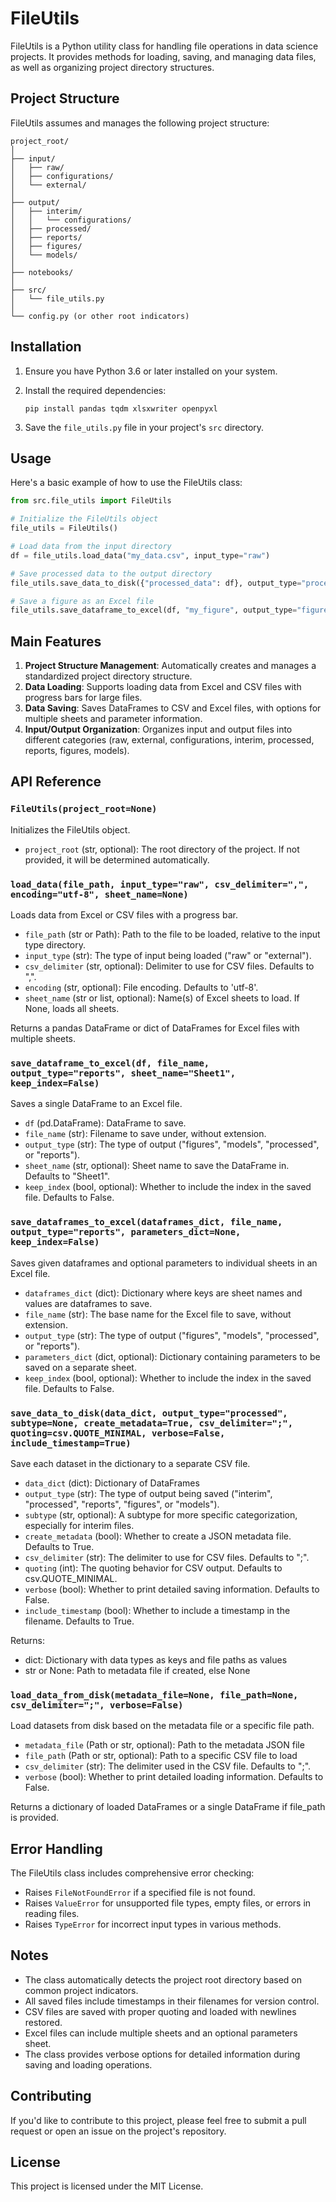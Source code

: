 # FileUtils

FileUtils is a Python utility class for handling file operations in data science projects. It provides methods for loading, saving, and managing data files, as well as organizing project directory structures.

## Project Structure

FileUtils assumes and manages the following project structure:

```
project_root/
│
├── input/
│   ├── raw/
│   ├── configurations/
│   └── external/
│
├── output/
│   ├── interim/
│   │   └── configurations/
│   ├── processed/
│   ├── reports/
│   ├── figures/
│   └── models/
│
├── notebooks/
│
├── src/
│   └── file_utils.py
│
└── config.py (or other root indicators)
```

## Installation

1. Ensure you have Python 3.6 or later installed on your system.

2. Install the required dependencies:

   ```
   pip install pandas tqdm xlsxwriter openpyxl
   ```

3. Save the `file_utils.py` file in your project's `src` directory.

## Usage

Here's a basic example of how to use the FileUtils class:

```python
from src.file_utils import FileUtils

# Initialize the FileUtils object
file_utils = FileUtils()

# Load data from the input directory
df = file_utils.load_data("my_data.csv", input_type="raw")

# Save processed data to the output directory
file_utils.save_data_to_disk({"processed_data": df}, output_type="processed")

# Save a figure as an Excel file
file_utils.save_dataframe_to_excel(df, "my_figure", output_type="figures")
```

## Main Features

1. **Project Structure Management**: Automatically creates and manages a standardized project directory structure.
2. **Data Loading**: Supports loading data from Excel and CSV files with progress bars for large files.
3. **Data Saving**: Saves DataFrames to CSV and Excel files, with options for multiple sheets and parameter information.
4. **Input/Output Organization**: Organizes input and output files into different categories (raw, external, configurations, interim, processed, reports, figures, models).

## API Reference

### `FileUtils(project_root=None)`

Initializes the FileUtils object.

- `project_root` (str, optional): The root directory of the project. If not provided, it will be determined automatically.

### `load_data(file_path, input_type="raw", csv_delimiter=",", encoding="utf-8", sheet_name=None)`

Loads data from Excel or CSV files with a progress bar.

- `file_path` (str or Path): Path to the file to be loaded, relative to the input type directory.
- `input_type` (str): The type of input being loaded ("raw" or "external").
- `csv_delimiter` (str, optional): Delimiter to use for CSV files. Defaults to ",".
- `encoding` (str, optional): File encoding. Defaults to 'utf-8'.
- `sheet_name` (str or list, optional): Name(s) of Excel sheets to load. If None, loads all sheets.

Returns a pandas DataFrame or dict of DataFrames for Excel files with multiple sheets.

### `save_dataframe_to_excel(df, file_name, output_type="reports", sheet_name="Sheet1", keep_index=False)`

Saves a single DataFrame to an Excel file.

- `df` (pd.DataFrame): DataFrame to save.
- `file_name` (str): Filename to save under, without extension.
- `output_type` (str): The type of output ("figures", "models", "processed", or "reports").
- `sheet_name` (str, optional): Sheet name to save the DataFrame in. Defaults to "Sheet1".
- `keep_index` (bool, optional): Whether to include the index in the saved file. Defaults to False.

### `save_dataframes_to_excel(dataframes_dict, file_name, output_type="reports", parameters_dict=None, keep_index=False)`

Saves given dataframes and optional parameters to individual sheets in an Excel file.

- `dataframes_dict` (dict): Dictionary where keys are sheet names and values are dataframes to save.
- `file_name` (str): The base name for the Excel file to save, without extension.
- `output_type` (str): The type of output ("figures", "models", "processed", or "reports").
- `parameters_dict` (dict, optional): Dictionary containing parameters to be saved on a separate sheet.
- `keep_index` (bool, optional): Whether to include the index in the saved file. Defaults to False.

### `save_data_to_disk(data_dict, output_type="processed", subtype=None, create_metadata=True, csv_delimiter=";", quoting=csv.QUOTE_MINIMAL, verbose=False, include_timestamp=True)`

Save each dataset in the dictionary to a separate CSV file.

- `data_dict` (dict): Dictionary of DataFrames
- `output_type` (str): The type of output being saved ("interim", "processed", "reports", "figures", or "models").
- `subtype` (str, optional): A subtype for more specific categorization, especially for interim files.
- `create_metadata` (bool): Whether to create a JSON metadata file. Defaults to True.
- `csv_delimiter` (str): The delimiter to use for CSV files. Defaults to ";".
- `quoting` (int): The quoting behavior for CSV output. Defaults to csv.QUOTE_MINIMAL.
- `verbose` (bool): Whether to print detailed saving information. Defaults to False.
- `include_timestamp` (bool): Whether to include a timestamp in the filename. Defaults to True.

Returns:
- dict: Dictionary with data types as keys and file paths as values
- str or None: Path to metadata file if created, else None

### `load_data_from_disk(metadata_file=None, file_path=None, csv_delimiter=";", verbose=False)`

Load datasets from disk based on the metadata file or a specific file path.

- `metadata_file` (Path or str, optional): Path to the metadata JSON file
- `file_path` (Path or str, optional): Path to a specific CSV file to load
- `csv_delimiter` (str): The delimiter used in the CSV file. Defaults to ";".
- `verbose` (bool): Whether to print detailed loading information. Defaults to False.

Returns a dictionary of loaded DataFrames or a single DataFrame if file_path is provided.

## Error Handling

The FileUtils class includes comprehensive error checking:

- Raises `FileNotFoundError` if a specified file is not found.
- Raises `ValueError` for unsupported file types, empty files, or errors in reading files.
- Raises `TypeError` for incorrect input types in various methods.

## Notes

- The class automatically detects the project root directory based on common project indicators.
- All saved files include timestamps in their filenames for version control.
- CSV files are saved with proper quoting and loaded with newlines restored.
- Excel files can include multiple sheets and an optional parameters sheet.
- The class provides verbose options for detailed information during saving and loading operations.

## Contributing

If you'd like to contribute to this project, please feel free to submit a pull request or open an issue on the project's repository.

## License

This project is licensed under the MIT License.